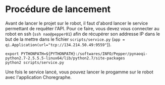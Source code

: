 # Procédure de lancement 

Avant de lancer le projet sur le robot, il faut d'abord lancer le service permettant de requêter l'API.
Pour ce faire, vous devez vous connecter au robot en ssh (```ssh nao@pepper01```) afin de récupérer son addresse IP dans le but de la mettre dans le fichier ```scripts/service.py``` (```app = qi.Application(url="tcp://134.214.50.49:9559"```)).
```
export PYTHONPATH=${PYTHONPATH}:/softwares/INFO/Pepper/pynaoqi-python2.7-2.5.5.5-linux64/lib/python2.7/site-packages
python2 scripts/service.py
```

Une fois le service lancé, vous pouvez lancer le progamme sur le robot avec l'application Choregraphe.
